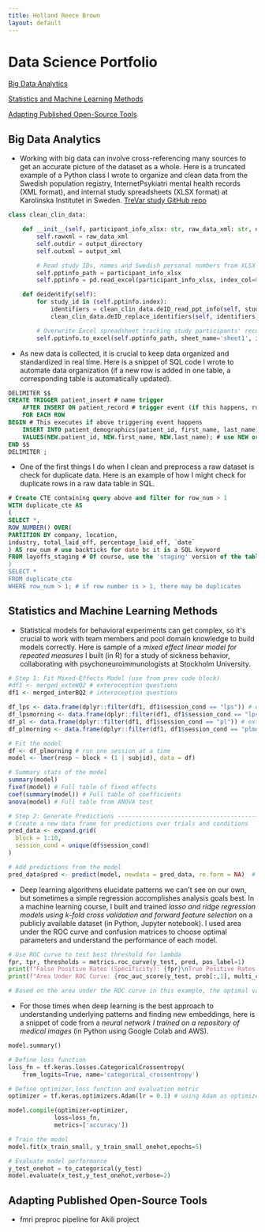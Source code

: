```yaml
---
title: Holland Reece Brown
layout: default
---
```



# Data Science Portfolio

[Big Data Analytics](#big-data-analytics)

[Statistics and Machine Learning Methods](statistics-and-machine-learning-methods)

[Adapting Published Open-Source Tools](adapting-published-open-source-tools)


## Big Data Analytics

- Working with big data can involve cross-referencing many sources to get an accurate picture of the dataset as a whole. Here is a truncated example of a Python class I wrote to organize and clean data from the Swedish population registry, InternetPsykiatri mental health records (XML format), and internal study spreadsheets (XLSX format) at Karolinska Institutet in Sweden. [TreVar study GitHub repo](https://github.com/holland-reece/TreVar/tree/main)
```python
class clean_clin_data:

    def __init__(self, participant_info_xlsx: str, raw_data_xml: str, output_directory: str, output_xml: str):
        self.rawxml = raw_data_xml
        self.outdir = output_directory
        self.outxml = output_xml

        # Read study IDs, names and Swedish personal numbers from XLSX into pandas dataframe
        self.pptinfo_path = participant_info_xlsx
        self.pptinfo = pd.read_excel(participant_info_xlsx, index_col=0)

    def deidentify(self):
        for study_id in (self.pptinfo.index):
            identifiers = clean_clin_data.deID_read_ppt_info(self, study_id) # Read participant's identifiers from spreadsheet
            clean_clin_data.deID_replace_identifiers(self, identifiers) # Replace identifers with studyID

        # Overwrite Excel spreadsheet tracking study participants' records located with new pandas dataframe
        self.pptinfo.to_excel(self.pptinfo_path, sheet_name='sheet1', index=True)
```

- As new data is collected, it is crucial to keep data organized and standardized in real time. Here is a snippet of SQL code I wrote to automate data organization (if a new row is added in one table, a corresponding table is automatically updated).
```sql
DELIMITER $$
CREATE TRIGGER patient_insert # name trigger
	AFTER INSERT ON patient_record # trigger event (if this happens, run the Event)
	FOR EACH ROW
BEGIN # This executes if above triggering event happens
	INSERT INTO patient_demographics(patient_id, first_name, last_name)
    VALUES(NEW.patient_id, NEW.first_name, NEW.last_name); # use NEW or OLD to only refer to new inserted data or only old data
END $$
DELIMITER ;
```

- One of the first things I do when I clean and preprocess a raw dataset is check for duplicate data. Here is an example of how I might check for duplicate rows in a raw data table in SQL.
```sql
# Create CTE containing query above and filter for row_num > 1
WITH duplicate_cte AS
(
SELECT *,
ROW_NUMBER() OVER(
PARTITION BY company, location,
industry, total_laid_off, percentage_laid_off, `date`
) AS row_num # use backticks for date bc it is a SQL keyword
FROM layoffs_staging # Of course, use the 'staging' version of the table (I don't directly work with the raw file)
)
SELECT *
FROM duplicate_cte
WHERE row_num > 1; # if row number is > 1, there may be duplicates
```


## Statistics and Machine Learning Methods
- Statistical models for behavioral experiments can get complex, so it's crucial to work with team members and pool domain knowledge to build models correctly. Here is sample of a *mixed effect linear model for repeated measures* I built (in R) for a study of sickness behavior, collaborating with psychoneuroimmunologists at Stockholm University.
```r
# Step 1: Fit Mixed-Effects Model (use from prev code block)
#df1 <- merged_exteWQ2 # exteroception questions
df1 <- merged_interBQ2 # interoception questions

df_lps <- data.frame(dplyr::filter(df1, df1$session_cond == "lps")) # extract one session from df with one question
df_lpsmorning <- data.frame(dplyr::filter(df1, df1$session_cond == "lpsmorning")) # extract one session from df with one question
df_pl <- data.frame(dplyr::filter(df1, df1$session_cond == "pl")) # extract one session from df with one question
df_plmorning <- data.frame(dplyr::filter(df1, df1$session_cond == "plmorning")) # extract one session from df with one question

# Fit the model
df <- df_plmorning # run one session at a time
model <- lmer(resp ~ block + (1 | subjid), data = df)

# Summary stats of the model
summary(model)
fixef(model) # Full table of fixed effects
coef(summary(model)) # Full table of coefficients
anova(model) # Full table from ANOVA test

# Step 2: Generate Predictions ---------------------------------------------------
# Create a new data frame for predictions over trials and conditions
pred_data <- expand.grid(
  block = 1:10,
  session_cond = unique(df$session_cond)
)

# Add predictions from the model
pred_data$pred <- predict(model, newdata = pred_data, re.form = NA)  # re.form = NA excludes random effects
```

- Deep learning algorithms elucidate patterns we can't see on our own, but sometimes a simple regression accomplishes analysis goals best. In a machine learning course, I built and trained *lasso and ridge regression models using k-fold cross validation and forward feature selection* on a publicly available dataset (in Python, Jupyter notebook). I used area under the ROC curve and confusion matrices to choose optimal parameters and understand the performance of each model.
```python
# Use ROC curve to test best threshold for lambda
fpr, tpr, thresholds = metrics.roc_curve(y_test, pred, pos_label=1)
print(f"False Positive Rates (Specificity): {fpr}\nTrue Positive Rates (Sensitivity): {tpr}\nThresholds: {thresholds}\n")
print(f"Area Under ROC Curve: {roc_auc_score(y_test, prob[:,1], multi_class='ovr')}\n")

# Based on the area under the ROC curve in this example, the optimal value for lambda = 
```

- For those times when deep learning is the best approach to understanding underlying patterns and finding new embeddings, here is a snippet of code from a *neural network I trained on a repository of medical images* (in Python using Google Colab and AWS).
```python
model.summary()

# Define loss function
loss_fn = tf.keras.losses.CategoricalCrossentropy(
    from_logits=True, name='categorical_crossentropy')

# Define optimizer,loss function and evaluation metric
optimizer = tf.keras.optimizers.Adam(lr = 0.1) # using Adam as optimizer here

model.compile(optimizer=optimizer,
             loss=loss_fn,
             metrics=['accuracy'])

# Train the model
model.fit(x_train_small, y_train_small_onehot,epochs=5)

# Evaluate model performance
y_test_onehot = to_categorical(y_test)
model.evaluate(x_test,y_test_onehot,verbose=2)
```

## Adapting Published Open-Source Tools
- fmri preproc pipeline for Akili project

